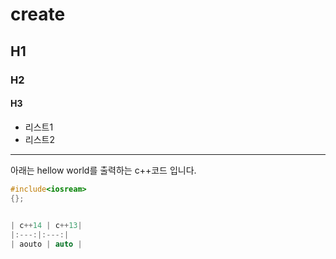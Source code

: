 # create
## H1
### H2
#### H3

- 리스트1
- 리스트2

----------------------------

아래는 hellow world를 출력하는 c++코드 입니다.
```cpp
#include<iosream>
{};
  

| c++14 | c++13|
|:---:|:---:|
| aouto | auto |

